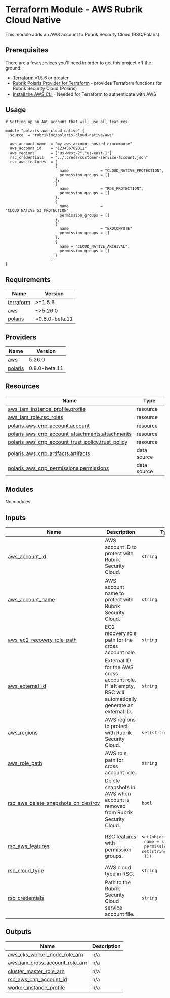# Terraform Module - AWS Rubrik Cloud Native

This module adds an AWS account to Rubrik Security Cloud (RSC/Polaris).

## Prerequisites

There are a few services you'll need in order to get this project off the ground:

- [Terraform](https://www.terraform.io/downloads.html) v1.5.6 or greater
- [Rubrik Polaris Provider for Terraform](https://github.com/rubrikinc/terraform-provider-polaris) - provides Terraform functions for Rubrik Security Cloud (Polaris)
- [Install the AWS CLI](https://docs.aws.amazon.com/cli/latest/userguide/getting-started-install.html) - Needed for Terraform to authenticate with AWS

## Usage

```hcl
# Setting up an AWS account that will use all features.

module "polaris-aws-cloud-native" {
  source  = "rubrikinc/polaris-cloud-native/aws"
  
  aws_account_name  = "my_aws_account_hosted_exocompute"
  aws_account_id    = "123456789012"
  aws_regions       = ["us-west-2","us-east-1"]
  rsc_credentials   = "../.creds/customer-service-account.json"
  rsc_aws_features  = [
                      {
                        name              = "CLOUD_NATIVE_PROTECTION",
                        permission_groups = []
                      },
                      {
                        name              = "RDS_PROTECTION",
                        permission_groups = []
                      },
                      {
                        name              = "CLOUD_NATIVE_S3_PROTECTION"
                        permission_groups = []
                      },
                      {
                        name              = "EXOCOMPUTE"
                        permission_groups = []
                      },
                      {
                        name = "CLOUD_NATIVE_ARCHIVAL",
                        permission_groups = []
                      }
                    ]
}
```

<!-- BEGIN_TF_DOCS -->


## Requirements

| Name | Version |
|------|---------|
| <a name="requirement_terraform"></a> [terraform](#requirement\_terraform) | >=1.5.6 |
| <a name="requirement_aws"></a> [aws](#requirement\_aws) | ~>5.26.0 |
| <a name="requirement_polaris"></a> [polaris](#requirement\_polaris) | =0.8.0-beta.11 |

## Providers

| Name | Version |
|------|---------|
| <a name="provider_aws"></a> [aws](#provider\_aws) | 5.26.0 |
| <a name="provider_polaris"></a> [polaris](#provider\_polaris) | 0.8.0-beta.11 |

## Resources

| Name | Type |
|------|------|
| [aws_iam_instance_profile.profile](https://registry.terraform.io/providers/hashicorp/aws/latest/docs/resources/iam_instance_profile) | resource |
| [aws_iam_role.rsc_roles](https://registry.terraform.io/providers/hashicorp/aws/latest/docs/resources/iam_role) | resource |
| [polaris_aws_cnp_account.account](https://registry.terraform.io/providers/rubrikinc/polaris/0.8.0-beta.11/docs/resources/aws_cnp_account) | resource |
| [polaris_aws_cnp_account_attachments.attachments](https://registry.terraform.io/providers/rubrikinc/polaris/0.8.0-beta.11/docs/resources/aws_cnp_account_attachments) | resource |
| [polaris_aws_cnp_account_trust_policy.trust_policy](https://registry.terraform.io/providers/rubrikinc/polaris/0.8.0-beta.11/docs/resources/aws_cnp_account_trust_policy) | resource |
| [polaris_aws_cnp_artifacts.artifacts](https://registry.terraform.io/providers/rubrikinc/polaris/0.8.0-beta.11/docs/data-sources/aws_cnp_artifacts) | data source |
| [polaris_aws_cnp_permissions.permissions](https://registry.terraform.io/providers/rubrikinc/polaris/0.8.0-beta.11/docs/data-sources/aws_cnp_permissions) | data source |

## Modules

No modules.

## Inputs

| Name | Description | Type | Default | Required |
|------|-------------|------|---------|:--------:|
| <a name="input_aws_account_id"></a> [aws\_account\_id](#input\_aws\_account\_id) | AWS account ID to protect with Rubrik Security Cloud. | `string` | n/a | yes |
| <a name="input_aws_account_name"></a> [aws\_account\_name](#input\_aws\_account\_name) | AWS account name to protect with Rubrik Security Cloud. | `string` | n/a | yes |
| <a name="input_aws_ec2_recovery_role_path"></a> [aws\_ec2\_recovery\_role\_path](#input\_aws\_ec2\_recovery\_role\_path) | EC2 recovery role path for the cross account role. | `string` | `""` | no |
| <a name="input_aws_external_id"></a> [aws\_external\_id](#input\_aws\_external\_id) | External ID for the AWS cross account role. If left empty, RSC will automatically generate an external ID. | `string` | `""` | no |
| <a name="input_aws_regions"></a> [aws\_regions](#input\_aws\_regions) | AWS regions to protect with Rubrik Security Cloud. | `set(string)` | n/a | yes |
| <a name="input_aws_role_path"></a> [aws\_role\_path](#input\_aws\_role\_path) | AWS role path for cross account role. | `string` | `"/"` | no |
| <a name="input_rsc_aws_delete_snapshots_on_destroy"></a> [rsc\_aws\_delete\_snapshots\_on\_destroy](#input\_rsc\_aws\_delete\_snapshots\_on\_destroy) | Delete snapshots in AWS when account is removed from Rubrik Security Cloud. | `bool` | `false` | no |
| <a name="input_rsc_aws_features"></a> [rsc\_aws\_features](#input\_rsc\_aws\_features) | RSC features with permission groups. | <pre>set(object({<br>    name              = string<br>    permission_groups = set(string)<br>  }))</pre> | n/a | yes |
| <a name="input_rsc_cloud_type"></a> [rsc\_cloud\_type](#input\_rsc\_cloud\_type) | AWS cloud type in RSC. | `string` | `"STANDARD"` | no |
| <a name="input_rsc_credentials"></a> [rsc\_credentials](#input\_rsc\_credentials) | Path to the Rubrik Security Cloud service account file. | `string` | n/a | yes |

## Outputs

| Name | Description |
|------|-------------|
| <a name="output_aws_eks_worker_node_role_arn"></a> [aws\_eks\_worker\_node\_role\_arn](#output\_aws\_eks\_worker\_node\_role\_arn) | n/a |
| <a name="output_aws_iam_cross_account_role_arn"></a> [aws\_iam\_cross\_account\_role\_arn](#output\_aws\_iam\_cross\_account\_role\_arn) | n/a |
| <a name="output_cluster_master_role_arn"></a> [cluster\_master\_role\_arn](#output\_cluster\_master\_role\_arn) | n/a |
| <a name="output_rsc_aws_cnp_account_id"></a> [rsc\_aws\_cnp\_account\_id](#output\_rsc\_aws\_cnp\_account\_id) | n/a |
| <a name="output_worker_instance_profile"></a> [worker\_instance\_profile](#output\_worker\_instance\_profile) | n/a |


<!-- END_TF_DOCS -->